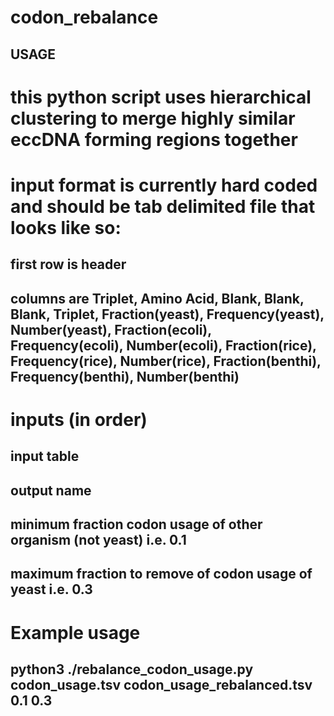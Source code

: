 # codon_rebalance

## USAGE ##
# this python script uses hierarchical clustering to merge highly similar eccDNA forming regions together
# input format is currently hard coded and should be tab delimited file that looks like so:
## first row is header
## columns are Triplet, Amino Acid, Blank, Blank, Blank, Triplet, Fraction(yeast), Frequency(yeast), Number(yeast), Fraction(ecoli), Frequency(ecoli), Number(ecoli), Fraction(rice), Frequency(rice), Number(rice), Fraction(benthi), Frequency(benthi), Number(benthi)
# inputs (in order)
## input table
## output name
## minimum fraction codon usage of other organism (not yeast) i.e. 0.1
## maximum fraction to remove of codon usage of yeast i.e. 0.3
#
# Example usage
## python3 ./rebalance_codon_usage.py codon_usage.tsv codon_usage_rebalanced.tsv 0.1 0.3

